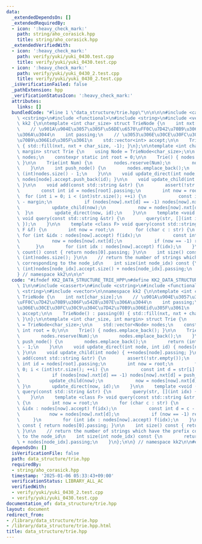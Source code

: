 ```yaml
---
data:
  _extendedDependsOn: []
  _extendedRequiredBy:
  - icon: ':heavy_check_mark:'
    path: string/aho_corasick.hpp
    title: string/aho_corasick.hpp
  _extendedVerifiedWith:
  - icon: ':heavy_check_mark:'
    path: verify/yuki/yuki_0430.test.cpp
    title: verify/yuki/yuki_0430.test.cpp
  - icon: ':heavy_check_mark:'
    path: verify/yuki/yuki_0430_2.test.cpp
    title: verify/yuki/yuki_0430_2.test.cpp
  _isVerificationFailed: false
  _pathExtension: hpp
  _verificationStatusIcon: ':heavy_check_mark:'
  attributes:
    links: []
  bundledCode: "#line 1 \"data_structure/trie.hpp\"\n\n\n\n#include <cassert>\n#include\
    \ <cstring>\n#include <functional>\n#include <string>\n#include <vector>\n\nnamespace\
    \ kk2 {\n\ntemplate <int char_size> struct TrieNode {\n    int nxt[char_size];\n\
    \    // \u901A\u904E\u3057\u305F\u56DE\u6570\uFF0C\u7D42\u70B9\u306F\u542B\u307E\
    \u306A\u3044\n    int passing;\n    // \u3053\u306E\u30CE\u30FC\u30C9\u304C\u7D42\
    \u70B9\u306Eid\u305F\u3061\n    std::vector<int> accept;\n\n    TrieNode() : passing(0)\
    \ { std::fill(nxt, nxt + char_size, -1); }\n};\n\ntemplate <int char_size, int\
    \ margin> struct Trie {\n    using Node = TrieNode<char_size>;\n\n    std::vector<Node>\
    \ nodes;\n    constexpr static int root = 0;\n\n    Trie() { nodes.emplace_back();\
    \ }\n\n    Trie(int Num) {\n        nodes.reserve(Num);\n        nodes.emplace_back();\n\
    \    }\n\n    int push_node() {\n        nodes.emplace_back();\n        return\
    \ (int)nodes.size() - 1;\n    }\n\n    void update_direct(int node, int id) {\
    \ nodes[node].accept.push_back(id); }\n\n    void update_child(int node) { ++nodes[node].passing;\
    \ }\n\n    void add(const std::string &str) {\n        assert(!str.empty());\n\
    \        const int id = nodes[root].passing;\n        int now = root;\n      \
    \  for (int i = 0; i < (int)str.size(); ++i) {\n            const int d = str[i]\
    \ - margin;\n            if (nodes[now].nxt[d] == -1) nodes[now].nxt[d] = push_node();\n\
    \            update_child(now);\n            now = nodes[now].nxt[d];\n      \
    \  }\n        update_direct(now, id);\n    }\n\n    template <void (*f)(int)>\
    \ void query(const std::string &str) {\n        query(str, [](int idx) { f(idx);\
    \ });\n    }\n\n    template <class F> void query(const std::string &str, const\
    \ F &f) {\n        int now = root;\n        for (char c : str) {\n           \
    \ for (int &idx : nodes[now].accept) f(idx);\n            const int d = c - margin;\n\
    \            now = nodes[now].nxt[d];\n            if (now == -1) return;\n  \
    \      }\n        for (int idx : nodes[now].accept) f(idx);\n    }\n\n    int\
    \ count() const { return nodes[0].passing; }\n\n    int size() const { return\
    \ (int)nodes.size(); }\n\n    // return the number of strings which have the prefix\
    \ corresponding to the node_id\n    int size(int node_idx) const {\n        return\
    \ (int)nodes[node_idx].accept.size() + nodes[node_idx].passing;\n    }\n};\n\n\
    } // namespace kk2\n\n\n"
  code: "#ifndef KK2_DATA_STRUCTURE_TRIE_HPP\n#define KK2_DATA_STRUCTURE_TRIE_HPP\
    \ 1\n\n#include <cassert>\n#include <cstring>\n#include <functional>\n#include\
    \ <string>\n#include <vector>\n\nnamespace kk2 {\n\ntemplate <int char_size> struct\
    \ TrieNode {\n    int nxt[char_size];\n    // \u901A\u904E\u3057\u305F\u56DE\u6570\
    \uFF0C\u7D42\u70B9\u306F\u542B\u307E\u306A\u3044\n    int passing;\n    // \u3053\
    \u306E\u30CE\u30FC\u30C9\u304C\u7D42\u70B9\u306Eid\u305F\u3061\n    std::vector<int>\
    \ accept;\n\n    TrieNode() : passing(0) { std::fill(nxt, nxt + char_size, -1);\
    \ }\n};\n\ntemplate <int char_size, int margin> struct Trie {\n    using Node\
    \ = TrieNode<char_size>;\n\n    std::vector<Node> nodes;\n    constexpr static\
    \ int root = 0;\n\n    Trie() { nodes.emplace_back(); }\n\n    Trie(int Num) {\n\
    \        nodes.reserve(Num);\n        nodes.emplace_back();\n    }\n\n    int\
    \ push_node() {\n        nodes.emplace_back();\n        return (int)nodes.size()\
    \ - 1;\n    }\n\n    void update_direct(int node, int id) { nodes[node].accept.push_back(id);\
    \ }\n\n    void update_child(int node) { ++nodes[node].passing; }\n\n    void\
    \ add(const std::string &str) {\n        assert(!str.empty());\n        const\
    \ int id = nodes[root].passing;\n        int now = root;\n        for (int i =\
    \ 0; i < (int)str.size(); ++i) {\n            const int d = str[i] - margin;\n\
    \            if (nodes[now].nxt[d] == -1) nodes[now].nxt[d] = push_node();\n \
    \           update_child(now);\n            now = nodes[now].nxt[d];\n       \
    \ }\n        update_direct(now, id);\n    }\n\n    template <void (*f)(int)> void\
    \ query(const std::string &str) {\n        query(str, [](int idx) { f(idx); });\n\
    \    }\n\n    template <class F> void query(const std::string &str, const F &f)\
    \ {\n        int now = root;\n        for (char c : str) {\n            for (int\
    \ &idx : nodes[now].accept) f(idx);\n            const int d = c - margin;\n \
    \           now = nodes[now].nxt[d];\n            if (now == -1) return;\n   \
    \     }\n        for (int idx : nodes[now].accept) f(idx);\n    }\n\n    int count()\
    \ const { return nodes[0].passing; }\n\n    int size() const { return (int)nodes.size();\
    \ }\n\n    // return the number of strings which have the prefix corresponding\
    \ to the node_id\n    int size(int node_idx) const {\n        return (int)nodes[node_idx].accept.size()\
    \ + nodes[node_idx].passing;\n    }\n};\n\n} // namespace kk2\n\n#endif // KK2_DATA_STRUCTURE_TRIE_HPP\n"
  dependsOn: []
  isVerificationFile: false
  path: data_structure/trie.hpp
  requiredBy:
  - string/aho_corasick.hpp
  timestamp: '2025-01-06 05:33:43+09:00'
  verificationStatus: LIBRARY_ALL_AC
  verifiedWith:
  - verify/yuki/yuki_0430_2.test.cpp
  - verify/yuki/yuki_0430.test.cpp
documentation_of: data_structure/trie.hpp
layout: document
redirect_from:
- /library/data_structure/trie.hpp
- /library/data_structure/trie.hpp.html
title: data_structure/trie.hpp
---
```

